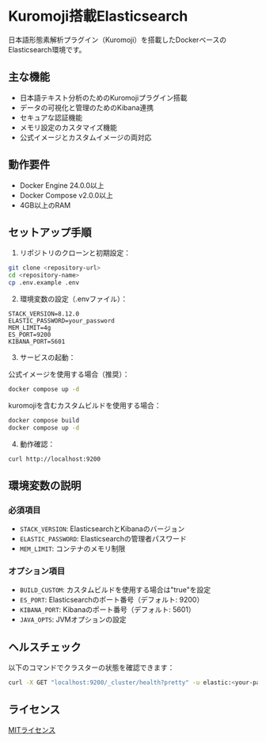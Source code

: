 # Kuromoji搭載Elasticsearch

日本語形態素解析プラグイン（Kuromoji）を搭載したDockerベースのElasticsearch環境です。

## 主な機能

- 日本語テキスト分析のためのKuromojiプラグイン搭載
- データの可視化と管理のためのKibana連携
- セキュアな認証機能
- メモリ設定のカスタマイズ機能
- 公式イメージとカスタムイメージの両対応

## 動作要件

- Docker Engine 24.0.0以上
- Docker Compose v2.0.0以上
- 4GB以上のRAM

## セットアップ手順

1. リポジトリのクローンと初期設定：
```bash
git clone <repository-url>
cd <repository-name>
cp .env.example .env
```

2. 環境変数の設定（.envファイル）：
```env
STACK_VERSION=8.12.0
ELASTIC_PASSWORD=your_password
MEM_LIMIT=4g
ES_PORT=9200
KIBANA_PORT=5601
```

3. サービスの起動：

公式イメージを使用する場合（推奨）：
```bash
docker compose up -d
```

kuromojiを含むカスタムビルドを使用する場合：
```bash
docker compose build
docker compose up -d
```

4. 動作確認：
```bash
curl http://localhost:9200
```

## 環境変数の説明

### 必須項目
- `STACK_VERSION`: ElasticsearchとKibanaのバージョン
- `ELASTIC_PASSWORD`: Elasticsearchの管理者パスワード
- `MEM_LIMIT`: コンテナのメモリ制限

### オプション項目
- `BUILD_CUSTOM`: カスタムビルドを使用する場合は"true"を設定
- `ES_PORT`: Elasticsearchのポート番号（デフォルト: 9200）
- `KIBANA_PORT`: Kibanaのポート番号（デフォルト: 5601）
- `JAVA_OPTS`: JVMオプションの設定

## ヘルスチェック

以下のコマンドでクラスターの状態を確認できます：
```bash
curl -X GET "localhost:9200/_cluster/health?pretty" -u elastic:<your-password>
```

## ライセンス

[MITライセンス](LICENSE.txt)